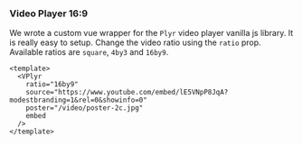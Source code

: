### Video Player 16:9

We wrote a custom vue wrapper for the `Plyr` video player vanilla js library. It
is really easy to setup. Change the video ratio using the `ratio` prop.
Available ratios are `square`, `4by3` and `16by9`.

<!--code-->

```vue
<template>
  <VPlyr
    ratio="16by9"
    source="https://www.youtube.com/embed/lE5VNpP8JqA?modestbranding=1&rel=0&showinfo=0"
    poster="/video/poster-2c.jpg"
    embed
  />
</template>
```

<!--/code-->

<!--example-->

<div>
  <VPlyr class="ml-1"
    ratio="16by9"
    source="https://www.youtube.com/embed/lE5VNpP8JqA?modestbranding=1&rel=0&showinfo=0"
    poster="/video/poster-2c.jpg"
    embed
  />
</div>

<!--/example-->
